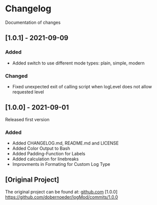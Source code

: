 # Changelog
Documentation of changes

## [1.0.1] - 2021-09-09
### Added
- Added switch to use different mode types: plain, simple, modern

### Changed
- Fixed unexpected exit of calling script when logLevel does not allow requested level 


## [1.0.0] - 2021-09-01
Released first version
### Added
- Added CHANGELOG.md, README.md and LICENSE
- Added Color Output to Bash
- Added Padding-Function for Labels
- Added calculation for linebreaks
- Improvments in Formating for Custom Log Type

## [Original Project]
The original project can be found at: [github.com](https://github.com/dobernoeder/logMod)
[1.0.0] https://github.com/dobernoeder/logMod/commits/1.0.0
